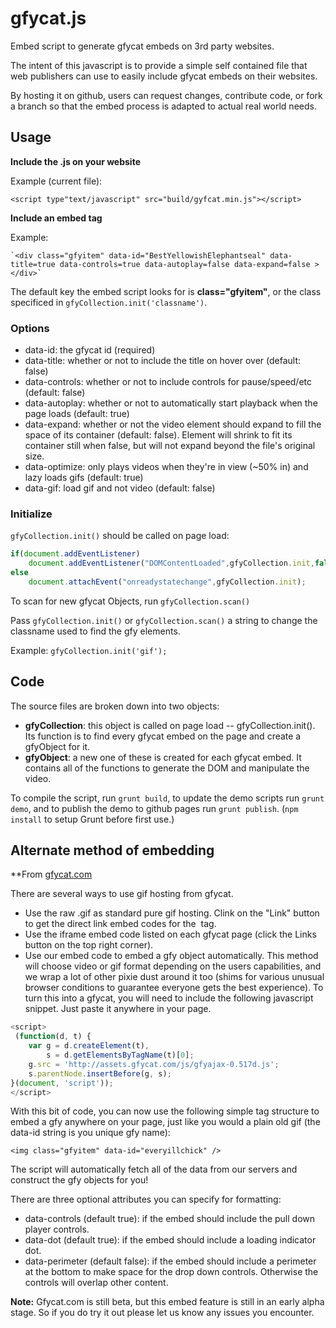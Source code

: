 gfycat.js
=========

Embed script to generate gfycat embeds on 3rd party websites.

The intent of this javascript is to provide a simple self contained file that web publishers can use to easily include gfycat embeds on their websites.  
  
By hosting it on github, users can request changes, contribute code, or fork a branch so that the embed process is adapted to actual real world needs.  

## Usage
  
**Include the .js on your website**

Example (current file):
  
```
<script type"text/javascript" src="build/gyfcat.min.js"></script>
```

**Include an embed tag**

Example: 

    `<div class="gfyitem" data-id="BestYellowishElephantseal" data-title=true data-controls=true data-autoplay=false data-expand=false ></div>`

The default key the embed script looks for is **class="gfyitem"**, or the class specificed in `gfyCollection.init('classname')`.

### Options 
  
* data-id: the gfycat id (required)
* data-title: whether or not to include the title on hover over (default: false)
* data-controls: whether or not to include controls for pause/speed/etc (default: false)
* data-autoplay: whether or not to automatically start playback when the page loads (default: true)
* data-expand: whether or not the video element should expand to fill the space of its container (default: false). Element will shrink to fit its container still when false, but will not expand beyond the file's original size.
* data-optimize: only plays videos when they're in view (~50% in) and lazy loads gifs (default: true)
* data-gif: load gif and not video (default: false)

### Initialize

`gfyCollection.init()` should be called on page load:  

```javascript
if(document.addEventListener)
    document.addEventListener("DOMContentLoaded",gfyCollection.init,false);
else
    document.attachEvent("onreadystatechange",gfyCollection.init);
```

To scan for new gfycat Objects, run `gfyCollection.scan()`

Pass `gfyCollection.init()` or `gfyCollection.scan()` a string to change the classname used to find the gfy elements.

Example:
	`gfyCollection.init('gif');`

## Code
   
The source files are broken down into two objects:  
  
* **gfyCollection**: this object is called on page load --  gfyCollection.init().  Its function is to find every gfycat embed on the page and create a gfyObject for it.  
* **gfyObject**:  a new one of these is created for each gfycat embed.  It contains all of the functions to generate the DOM and manipulate the video.

To compile the script, run `grunt build`, to update the demo scripts run `grunt demo`, and to publish the demo to github pages run `grunt publish`. (`npm install` to setup Grunt before first use.)

## Alternate method of embedding

**From [gfycat.com](http://gfycat.com/about#embed)

There are several ways to use gif hosting from gfycat.

* Use the raw .gif as standard pure gif hosting. Clink on the "Link" button to get the direct link embed codes for the <img> tag.
* Use the iframe embed code listed on each gfycat page (click the Links button on the top right corner).
* Use our embed code to embed a gfy object automatically. This method will choose video or gif format depending on the users capabilities, and we wrap a lot of other pixie dust around it too (shims for various unusual browser conditions to guarantee everyone gets the best experience).
To turn this into a gfycat, you will need to include the following javascript snippet. Just paste it anywhere in your page.

```javascript
<script>
 (function(d, t) {
    var g = d.createElement(t),
        s = d.getElementsByTagName(t)[0];
    g.src = 'http://assets.gfycat.com/js/gfyajax-0.517d.js';
    s.parentNode.insertBefore(g, s);
}(document, 'script'));
</script>
```
With this bit of code, you can now use the following simple tag structure to embed a gfy anywhere on your page, just like you would a plain old gif (the data-id string is you unique gfy name):

`<img class="gfyitem" data-id="everyillchick" />`

The script will automatically fetch all of the data from our servers and construct the gfy objects for you!

There are three optional attributes you can specify for formatting:

* data-controls (default true): if the embed should include the pull down player controls.
* data-dot (default true): if the embed should include a loading indicator dot.
* data-perimeter (default false): if the embed should include a perimeter at the bottom to make space for the drop down controls. Otherwise the controls will overlap other content.

**Note:** Gfycat.com is still beta, but this embed feature is still in an early alpha stage. So if you do try it out please let us know any issues you encounter.